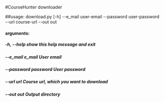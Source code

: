 #CourseHunter downloader


##usage: 
download.py [-h] --e_mail user-email --password user-password --url course-url --out out


#### arguments:
#####  -h, --help           show this help message and exit
#####  --e_mail e_mail      User email
#####  --password password  User password
#####  --url url            Course url, which you want to download
#####  --out out            Output directory
